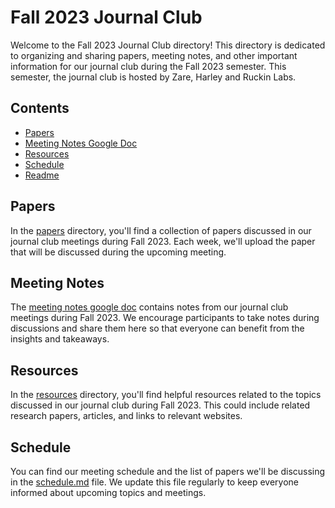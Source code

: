 # Fall 2023 Journal Club

Welcome to the Fall 2023 Journal Club directory! This directory is dedicated to organizing and sharing papers, meeting notes, and other important information for our journal club during the Fall 2023 semester. This semester, the journal club is hosted by Zare, Harley and Ruckin Labs.

## Contents

- [Papers](papers/)
- [Meeting Notes Google Doc](https://docs.google.com/document/d/1B8HTBYQLovP55R07akOE_gz1P-uguInsxhTYUjTDmhw/edit?usp=sharing)
- [Resources](resources/)
- [Schedule](schedule.md)
- [Readme](readme.md)

## Papers

In the [papers](papers/) directory, you'll find a collection of papers discussed in our journal club meetings during Fall 2023. Each week, we'll upload the paper that will be discussed during the upcoming meeting. 

## Meeting Notes

The [meeting notes google doc](https://docs.google.com/document/d/1B8HTBYQLovP55R07akOE_gz1P-uguInsxhTYUjTDmhw/edit?usp=sharing) contains notes from our journal club meetings during Fall 2023. We encourage participants to take notes during discussions and share them here so that everyone can benefit from the insights and takeaways.

## Resources

In the [resources](resources/) directory, you'll find helpful resources related to the topics discussed in our journal club during Fall 2023. This could include related research papers, articles, and links to relevant websites.

## Schedule

You can find our meeting schedule and the list of papers we'll be discussing in the [schedule.md](schedule.md) file. We update this file regularly to keep everyone informed about upcoming topics and meetings.

